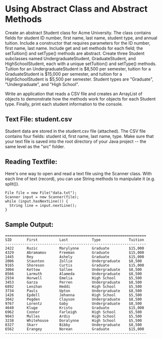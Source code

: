 # Using Abstract Class and Abstract Methods

Create an abstract Student class for Acme University. The class contains fields for student ID number, first name, last name, student type, and annual tuition. Include a constructor that requires parameters for the ID number, first name, last name. Include get and set methods for each field; the setTuition() and setType() methods are abstract. Create three Student subclasses named UndergraduateStudent, GraduateStudent, and HighSchoolStudent, each with a unique setTuition() and setType() methods. Tuition for an UndergraduateStudent is $8,500 per semester, tuition for a GraduateStudent is $15,000 per semester, and tuition for a HighSchoolStudent is $5,500 per semester.  Student types are "Graduate", "Undergraduate", and "High School".

Write an application that reads a CSV file and creates an ArrayList of objects to demonstrate how the methods work for objects for each Student type.  Finally, print each student information to the console.

## Text File:  student.csv

Student data are stored in the student.csv file (attached). The CSV file contains four fields:  student id, first name, last name, type.
Make sure that your text file is saved into the root directory of your Java project -- the same level as the "src" folder. 

## Reading Textfile:

Here's one way to open and read a text file using the Scanner class.  With each line of text (record), you can use String methods to manipulate it (e.g. split()).
  
    File file = new File("data.txt");
    Scanner input = new Scanner(file);
    while (input.hasNextLine()) {
      String line = input.nextLine();
    }
    
##  Sample Output:
    =================================================================
    SID       First          Last           Type             Tuition
    -----------------------------------------------------------------
    2422      Ruzic          Marylynne      Graduate         $15,000
    4329      Abramamov      Freeman        Graduate         $15,000
    1445      Rey            Ashely         Graduate         $15,000
    2006      Staunton       Zollie         Undergraduate    $8,500
    9165      Shoreson       Curtis         Graduate         $15,000
    3004      Kettow         Sallee         Undergraduate    $8,500
    8566      Larmuth        Alameda        Undergraduate    $8,500
    2934      Horwell        Emelia         High School      $5,500
    3453      Garza          Perren         Undergraduate    $8,500
    6892      Lenihan        Heddi          High School      $5,500
    3734      Pauls          Upton          Undergraduate    $8,500
    1426      Epdell         Jehanna        High School      $5,500
    3042      Pegden         Clayson        Undergraduate    $8,500
    9767      Lorentz        Gaby           Undergraduate    $8,500
    4640      Kluge          Kristo         Graduate         $15,000
    6962      Connor         Farleigh       High School      $5,500
    9043      Mulles         Ardis          High School      $5,500
    3238      Whitehouse     Doralynne      High School      $5,500
    8327      Skarr          Bibby          Undergraduate    $8,500
    6562      Erangey        Norean         Graduate         $15,000
    -----------------------------------------------------------------
